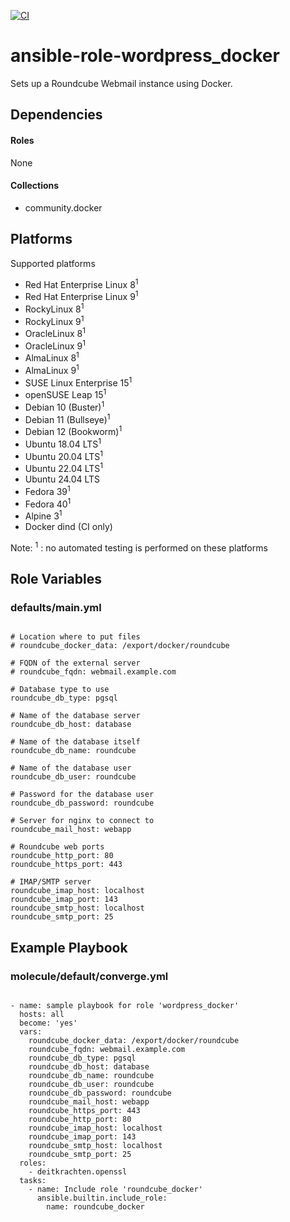 [![CI](https://github.com/de-it-krachten/ansible-role-roundcube_docker/workflows/CI/badge.svg?event=push)](https://github.com/de-it-krachten/ansible-role-roundcube_docker/actions?query=workflow%3ACI)


# ansible-role-wordpress_docker

Sets up a Roundcube Webmail instance using Docker.



## Dependencies

#### Roles
None

#### Collections
- community.docker

## Platforms

Supported platforms

- Red Hat Enterprise Linux 8<sup>1</sup>
- Red Hat Enterprise Linux 9<sup>1</sup>
- RockyLinux 8<sup>1</sup>
- RockyLinux 9<sup>1</sup>
- OracleLinux 8<sup>1</sup>
- OracleLinux 9<sup>1</sup>
- AlmaLinux 8<sup>1</sup>
- AlmaLinux 9<sup>1</sup>
- SUSE Linux Enterprise 15<sup>1</sup>
- openSUSE Leap 15<sup>1</sup>
- Debian 10 (Buster)<sup>1</sup>
- Debian 11 (Bullseye)<sup>1</sup>
- Debian 12 (Bookworm)<sup>1</sup>
- Ubuntu 18.04 LTS<sup>1</sup>
- Ubuntu 20.04 LTS<sup>1</sup>
- Ubuntu 22.04 LTS<sup>1</sup>
- Ubuntu 24.04 LTS
- Fedora 39<sup>1</sup>
- Fedora 40<sup>1</sup>
- Alpine 3<sup>1</sup>
- Docker dind (CI only)

Note:
<sup>1</sup> : no automated testing is performed on these platforms

## Role Variables
### defaults/main.yml
<pre><code>
# Location where to put files
# roundcube_docker_data: /export/docker/roundcube

# FQDN of the external server
# roundcube_fqdn: webmail.example.com

# Database type to use
roundcube_db_type: pgsql

# Name of the database server
roundcube_db_host: database

# Name of the database itself
roundcube_db_name: roundcube

# Name of the database user
roundcube_db_user: roundcube

# Password for the database user
roundcube_db_password: roundcube

# Server for nginx to connect to
roundcube_mail_host: webapp

# Roundcube web ports
roundcube_http_port: 80
roundcube_https_port: 443

# IMAP/SMTP server
roundcube_imap_host: localhost
roundcube_imap_port: 143
roundcube_smtp_host: localhost
roundcube_smtp_port: 25
</pre></code>




## Example Playbook
### molecule/default/converge.yml
<pre><code>
- name: sample playbook for role 'wordpress_docker'
  hosts: all
  become: 'yes'
  vars:
    roundcube_docker_data: /export/docker/roundcube
    roundcube_fqdn: webmail.example.com
    roundcube_db_type: pgsql
    roundcube_db_host: database
    roundcube_db_name: roundcube
    roundcube_db_user: roundcube
    roundcube_db_password: roundcube
    roundcube_mail_host: webapp
    roundcube_https_port: 443
    roundcube_http_port: 80
    roundcube_imap_host: localhost
    roundcube_imap_port: 143
    roundcube_smtp_host: localhost
    roundcube_smtp_port: 25
  roles:
    - deitkrachten.openssl
  tasks:
    - name: Include role 'roundcube_docker'
      ansible.builtin.include_role:
        name: roundcube_docker
</pre></code>
